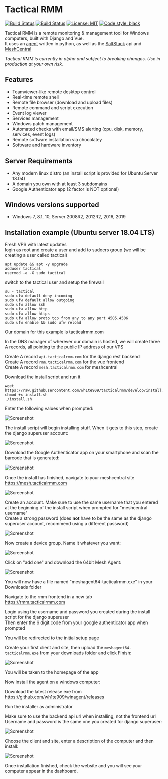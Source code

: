 # Tactical RMM

[![Build Status](https://travis-ci.com/wh1te909/tacticalrmm.svg?branch=develop)](https://travis-ci.com/wh1te909/tacticalrmm)
[![Build Status](https://dev.azure.com/dcparsi/Tactical%20RMM/_apis/build/status/wh1te909.tacticalrmm?branchName=develop)](https://dev.azure.com/dcparsi/Tactical%20RMM/_build/latest?definitionId=4&branchName=develop)
[![License: MIT](https://img.shields.io/badge/License-MIT-blue.svg)](https://opensource.org/licenses/MIT)
[![Code style: black](https://img.shields.io/badge/code%20style-black-000000.svg)](https://github.com/python/black)

Tactical RMM is a remote monitoring & management tool for Windows computers, built with Django and Vue.\
It uses an [agent](https://github.com/wh1te909/winagent) written in python, as well as the [SaltStack](https://github.com/saltstack/salt) api and [MeshCentral](https://github.com/Ylianst/MeshCentral)

*Tactical RMM is currently in alpha and subject to breaking changes. Use in production at your own risk.*

## Features

- Teamviewer-like remote desktop control
- Real-time remote shell
- Remote file browser (download and upload files)
- Remote command and script execution
- Event log viewer
- Services management
- Windows patch management
- Automated checks with email/SMS alerting (cpu, disk, memory, services, event logs)
- Remote software installation via chocolatey
- Software and hardware inventory

## Server Requirements

- Any modern linux distro (an install script is provided for Ubuntu Server 18.04)
- A domain you own with at least 3 subdomains
- Google Authenticator app (2 factor is NOT optional)

## Windows versions supported

- Windows 7, 8.1, 10, Server 2008R2, 2012R2, 2016, 2019

## Installation example (Ubuntu server 18.04 LTS)

Fresh VPS with latest updates\
login as root and create a user and add to sudoers group (we will be creating a user called tactical)
```
apt update && apt -y upgrade
adduser tactical
usermod -a -G sudo tactical
```

switch to the tactical user and setup the firewall
```
su - tactical
sudo ufw default deny incoming
sudo ufw default allow outgoing
sudo ufw allow ssh
sudo ufw allow http
sudo ufw allow https
sudo ufw allow proto tcp from any to any port 4505,4506
sudo ufw enable && sudo ufw reload
```

Our domain for this example is tacticalrmm.com

In the DNS manager of wherever our domain is hosted, we will create three A records, all pointing to the public IP address of our VPS

Create A record ```api.tacticalrmm.com``` for the django rest backend\
Create A record ```rmm.tacticalrmm.com``` for the vue frontend\
Create A record ```mesh.tacticalrmm.com``` for meshcentral

Download the install script and run it

```
wget https://raw.githubusercontent.com/wh1te909/tacticalrmm/develop/install.sh
chmod +x install.sh
./install.sh
```

Enter the following values when prompted:

![Screenshot](docs/screenshots/install1.PNG)

The install script will begin installing stuff. When it gets to this step, create the django superuser account:

![Screenshot](docs/screenshots/install2.PNG)

Download the Google Authenticator app on your smartphone and scan the barcode that is generated:

![Screenshot](docs/screenshots/install3.PNG)

Once the install has finished, navigate to your meshcentral site\
https://mesh.tacticalrmm.com

![Screenshot](docs/screenshots/install4.PNG)

Create an account. Make sure to use the same username that you entered at the beginning of the install script when prompted for "meshcentral username"\
Create a strong password (does __not__ have to be the same as the django superuser account, recommend using a different password)

![Screenshot](docs/screenshots/install5.PNG)

Now create a device group. Name it whatever you want:

![Screenshot](docs/screenshots/install6.PNG)

Click on "add one" and download the 64bit Mesh Agent:

![Screenshot](docs/screenshots/install7.PNG)

You will now have a file named "meshagent64-tacticalrmm.exe" in your Downloads folder

Navigate to the rmm frontend in a new tab\
https://rmm.tacticalrmm.com

Login using the username and password you created during the install script for the django superuser\
Then enter the 6 digit code from your google authenticator app when prompted

You will be redirected to the initial setup page

Create your first client and site, then upload the ```meshagent64-tacticalrmm.exe``` from your downloads folder and click Finish:

![Screenshot](docs/screenshots/install8.PNG)

You will be taken to the homepage of the app


Now install the agent on a windows computer:

Download the latest release exe from https://github.com/wh1te909/winagent/releases

Run the installer as administrator

Make sure to use the backend api url when installing, not the frontend url\
Username and password is the same one you created for django superuser:

![Screenshot](docs/screenshots/install9.PNG)

Choose the client and site, enter a description of the computer and then install:

![Screenshot](docs/screenshots/install10.PNG)

Once installation finished, check the website and you will see your computer appear in the dashboard.